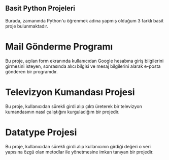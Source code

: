 ## Basit Python Projeleri
Burada, zamanında Python'u öğrenmek adına yapmış olduğum 3 farklı basit proje bulunmaktadır.

# Mail Gönderme Programı
Bu proje, açılan form ekranında kullanıcıdan Google hesabına giriş bilgilerini girmesini isteyen, sonrasında alıcı bilgisi ve mesaj bilgilerini alarak e-posta gönderen bir programdır.

# Televizyon Kumandası Projesi
Bu proje, kullanıcıdan sürekli girdi alıp çıktı üreterek bir televizyon kumandasının nasıl çalıştığını kurguladığım bir projedir.

# Datatype Projesi
Bu proje, kullanıcıdan sürekli girdi alıp kullanıcının girdiği değeri o veri yapısına özgü olan metodlar ile yönetmesine imkan tanıyan bir projedir.
